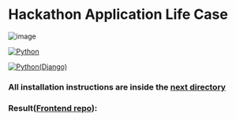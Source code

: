 #  Hackathon Application Life Case

![image](https://user-images.githubusercontent.com/65871712/233215593-dee722ac-cc3e-4d32-ace0-87e22bae3562.png)

[![Python](https://img.shields.io/badge/python-black?style=for-the-badge&logo=python&logoColor=white)](https://www.python.org/)

[![Python(Django)](https://img.shields.io/badge/Python(Django)-white?style=for-the-badge&logo=django&logoColor=black)](https://www.djangoproject.com/)

### All installation instructions are inside the [next directory](https://github.com/socloseeee/django_hack_app_life/tree/master/django_hack_app_life)

### Result([Frontend repo](https://github.com/neketli/order-lifecycle/tree/master/frontend)):
